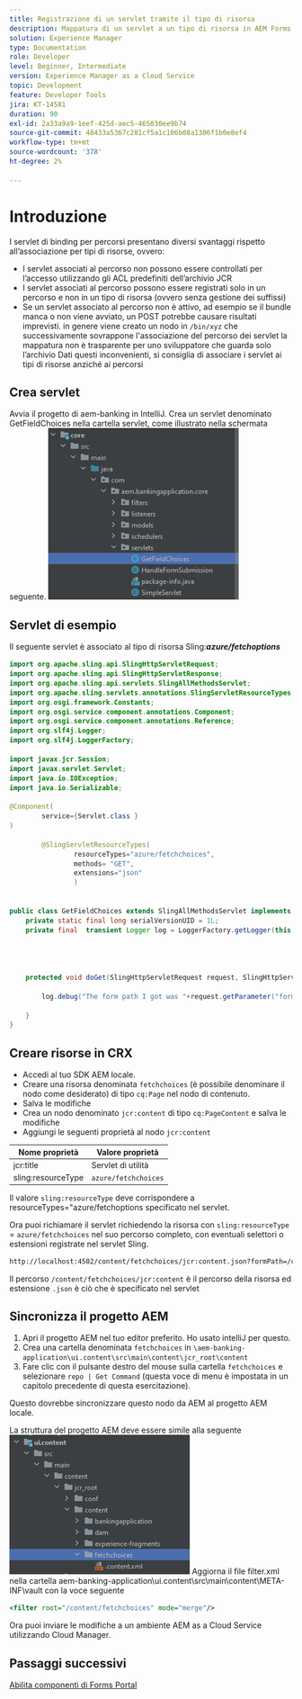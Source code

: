 ```yaml
---
title: Registrazione di un servlet tramite il tipo di risorsa
description: Mappatura di un servlet a un tipo di risorsa in AEM Forms CS
solution: Experience Manager
type: Documentation
role: Developer
level: Beginner, Intermediate
version: Experience Manager as a Cloud Service
topic: Development
feature: Developer Tools
jira: KT-14581
duration: 90
exl-id: 2a33a9a9-1eef-425d-aec5-465030ee9b74
source-git-commit: 48433a5367c281cf5a1c106b08a1306f1b0e8ef4
workflow-type: tm+mt
source-wordcount: '378'
ht-degree: 2%

---
```


# Introduzione

I servlet di binding per percorsi presentano diversi svantaggi rispetto all’associazione per tipi di risorse, ovvero:

* I servlet associati al percorso non possono essere controllati per l’accesso utilizzando gli ACL predefiniti dell’archivio JCR
* I servlet associati al percorso possono essere registrati solo in un percorso e non in un tipo di risorsa (ovvero senza gestione dei suffissi)
* Se un servlet associato al percorso non è attivo, ad esempio se il bundle manca o non viene avviato, un POST potrebbe causare risultati imprevisti. in genere viene creato un nodo in `/bin/xyz` che successivamente sovrappone l&#39;associazione del percorso dei servlet
la mappatura non è trasparente per uno sviluppatore che guarda solo l’archivio
Dati questi inconvenienti, si consiglia di associare i servlet ai tipi di risorse anziché ai percorsi

## Crea servlet

Avvia il progetto di aem-banking in IntelliJ. Crea un servlet denominato GetFieldChoices nella cartella servlet, come illustrato nella schermata seguente.
![scelte](assets/fetchchoices.png)

## Servlet di esempio

Il seguente servlet è associato al tipo di risorsa Sling: _&#x200B;**azure/fetchoptions**&#x200B;_



```java
import org.apache.sling.api.SlingHttpServletRequest;
import org.apache.sling.api.SlingHttpServletResponse;
import org.apache.sling.api.servlets.SlingAllMethodsServlet;
import org.apache.sling.servlets.annotations.SlingServletResourceTypes;
import org.osgi.framework.Constants;
import org.osgi.service.component.annotations.Component;
import org.osgi.service.component.annotations.Reference;
import org.slf4j.Logger;
import org.slf4j.LoggerFactory;

import javax.jcr.Session;
import javax.servlet.Servlet;
import java.io.IOException;
import java.io.Serializable;

@Component(
        service={Servlet.class }
)

        @SlingServletResourceTypes(
                resourceTypes="azure/fetchchoices",
                methods= "GET",
                extensions="json"
                )


public class GetFieldChoices extends SlingAllMethodsServlet implements Serializable {
    private static final long serialVersionUID = 1L;
    private final  transient Logger log = LoggerFactory.getLogger(this.getClass());


   

    protected void doGet(SlingHttpServletRequest request, SlingHttpServletResponse response) {

        log.debug("The form path I got was "+request.getParameter("formPath"));

    }
}
```

## Creare risorse in CRX

* Accedi al tuo SDK AEM locale.
* Creare una risorsa denominata `fetchchoices` (è possibile denominare il nodo come desiderato) di tipo `cq:Page` nel nodo di contenuto.
* Salva le modifiche
* Crea un nodo denominato `jcr:content` di tipo `cq:PageContent` e salva le modifiche
* Aggiungi le seguenti proprietà al nodo `jcr:content`

| Nome proprietà | Valore proprietà |
|--------------------|--------------------|
| jcr:title | Servlet di utilità |
| sling:resourceType | `azure/fetchchoices` |


Il valore `sling:resourceType` deve corrispondere a resourceTypes=&quot;azure/fetchoptions specificato nel servlet.

Ora puoi richiamare il servlet richiedendo la risorsa con `sling:resourceType` = `azure/fetchchoices` nel suo percorso completo, con eventuali selettori o estensioni registrate nel servlet Sling.

```html
http://localhost:4502/content/fetchchoices/jcr:content.json?formPath=/content/forms/af/forrahul/jcr:content/guideContainer
```

Il percorso `/content/fetchchoices/jcr:content` è il percorso della risorsa ed estensione `.json` è ciò che è specificato nel servlet

## Sincronizza il progetto AEM

1. Apri il progetto AEM nel tuo editor preferito. Ho usato intelliJ per questo.
1. Crea una cartella denominata `fetchchoices` in `\aem-banking-application\ui.content\src\main\content\jcr_root\content`
1. Fare clic con il pulsante destro del mouse sulla cartella `fetchchoices` e selezionare `repo | Get Command` (questa voce di menu è impostata in un capitolo precedente di questa esercitazione).

Questo dovrebbe sincronizzare questo nodo da AEM al progetto AEM locale.

La struttura del progetto AEM deve essere simile alla seguente
![risolutore risorse](assets/mapping-servlet-resource.png)
Aggiorna il file filter.xml nella cartella aem-banking-application\ui.content\src\main\content\META-INF\vault con la voce seguente

```xml
<filter root="/content/fetchchoices" mode="merge"/>
```

Ora puoi inviare le modifiche a un ambiente AEM as a Cloud Service utilizzando Cloud Manager.

## Passaggi successivi

[Abilita componenti di Forms Portal](./forms-portal-components.md)
